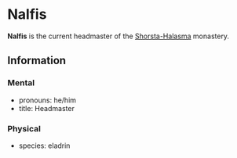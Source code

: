 # Nalfis

**Nalfis** is the current headmaster of the [Shorsta-Halasma](../shorsta-halasma.md) monastery.

## Information

### Mental

- pronouns: he/him
- title: Headmaster

### Physical

- species: eladrin
